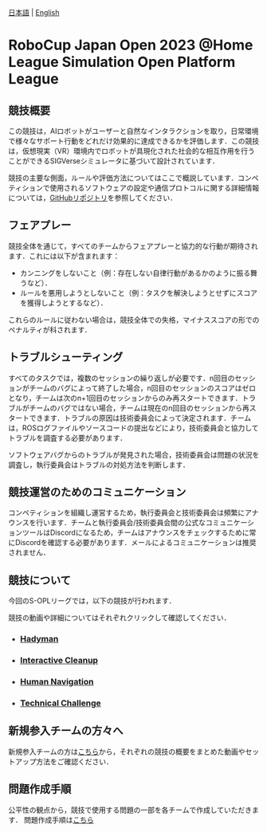 [日本語](./gr_ja.md) | [English](./gr_en.md)

# RoboCup Japan Open 2023 @Home League Simulation Open Platform League

## 競技概要

この競技は，AIロボットがユーザーと自然なインタラクションを取り，日常環境で様々なサポート行動をどれだけ効果的に達成できるかを評価します．この競技は，仮想現実（VR）環境内でロボットが具現化された社会的な相互作用を行うことができるSIGVerseシミュレータに基づいて設計されています．

競技の主要な側面，ルールや評価方法についてはここで概説しています．コンペティションで使用されるソフトウェアの設定や通信プロトコルに関する詳細情報については，[GitHubリポジトリ](https://github．com/RoboCupatHomeSim)を参照してください．

## フェアプレー

競技全体を通じて，すべてのチームからフェアプレーと協力的な行動が期待されます．これには以下が含まれます：
- カンニングをしないこと（例：存在しない自律行動があるかのように振る舞うなど）．
- ルールを悪用しようとしないこと（例：タスクを解決しようとせずにスコアを獲得しようとするなど）．

これらのルールに従わない場合は，競技全体での失格，マイナススコアの形でのペナルティが科されます．

## トラブルシューティング

すべてのタスクでは，複数のセッションの繰り返しが必要です．n回目のセッションがチームのバグによって終了した場合，n回目のセッションのスコアはゼロとなり，チームは次のn+1回目のセッションからのみ再スタートできます．トラブルがチームのバグではない場合，チームは現在のn回目のセッションから再スタートできます．トラブルの原因は技術委員会によって決定されます．チームは，ROSログファイルやソースコードの提出などにより，技術委員会と協力してトラブルを調査する必要があります．

ソフトウェアバグからのトラブルが発見された場合，技術委員会は問題の状況を調査し，執行委員会はトラブルの対処方法を判断します．

## 競技運営のためのコミュニケーション

コンペティションを組織し運営するため，執行委員会と技術委員会は頻繁にアナウンスを行います．チームと執行委員会/技術委員会間の公式なコミュニケーションツールはDiscordになるため，チームはアナウンスをチェックするために常にDiscordを確認する必要があります．メールによるコミュニケーションは推奨されません．

## 競技について
今回のS-OPLリーグでは，以下の競技が行われます．

競技の動画や詳細についてはそれぞれクリックして確認してください．
- ### [Hadyman](./hm_ja.md)
- ### [Interactive Cleanup](./ic_ja.md)
- ### [Human Navigation](./hn_ja.md)
- ### [Technical Challenge]()

## 新規参入チームの方々へ
新規参入チームの方は[こちら](./new_team.md)から，それぞれの競技の概要をまとめた動画やセットアップ方法をご確認ください．

## 問題作成手順
公平性の観点から，競技で使用する問題の一部を各チームで作成していただきます．
問題作成手順は[こちら](./new_team_ja.md)

